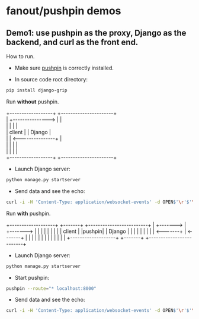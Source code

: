 # fanout/pushpin demos

## Demo1: use pushpin as the proxy, Django as the backend, and curl as the front end.

How to run.
- Make sure [pushpin](https://pushpin.org/docs/install/) is correctly installed.

- In source code root directory:
```sh
pip install django-grip
```

Run **without** pushpin.


+------------------+                 +----------------------+  
|                  +---------------> |                      |  
|                  |                 |                      |  
|     client       |                 |       Django         |  
|                  | <---------------+                      |  
|                  |                 |                      |  
|                  |                 |                      |  
+------------------+                 +----------------------+  


- Launch Django server:
```sh
python manage.py startserver
```
- Send data and see the echo:
```sh
curl -i -H 'Content-Type: application/websocket-events' -d OPEN$'\r'$'\n' http://127.0.0.1:8000/users/socket/
```


Run **with** pushpin.

+-------------------+         +-------+         +-------------------------+
|                   +-------> |       +-------> |                         |
|                   |         |       |         |                         |
|      client       |         |pushpin|         |         Django          |
|                   |         |       |         |                         |
|                   | <-------+       | <-------+                         |
|                   |         |       |         |                         |
|                   |         |       |         |                         |
+-------------------+         +-------+         +-------------------------+

- Launch Django server:
```sh
python manage.py startserver
```

- Start pushpin:
```sh
pushpin --route="* localhost:8000"
```

- Send data and see the echo:
```sh
curl -i -H 'Content-Type: application/websocket-events' -d OPEN$'\r'$'\n' http://127.0.0.1:7999/users/socket/
```
